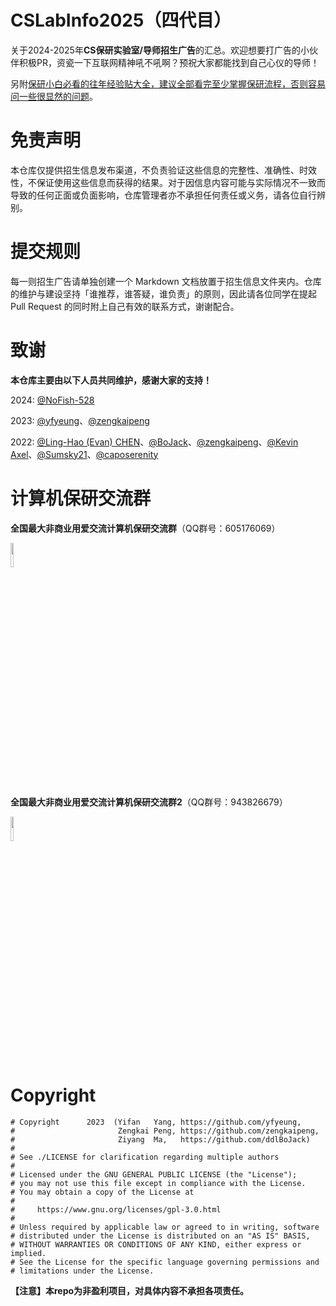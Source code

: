 # CSLabInfo2025（四代目）
关于2024-2025年**CS保研实验室/导师招生广告**的汇总。欢迎想要打广告的小伙伴积极PR，资瓷一下互联网精神吼不吼啊？预祝大家都能找到自己心仪的导师！

另附[保研小白必看的往年经验贴大全，建议全部看完至少掌握保研流程，否则容易问一些很显然的问题](https://github.com/CS-BAOYAN/CS-BAOYAN-2025)。

# 免责声明

本仓库仅提供招生信息发布渠道，不负责验证这些信息的完整性、准确性、时效性，不保证使用这些信息而获得的结果。对于因信息内容可能与实际情况不一致而导致的任何正面或负面影响，仓库管理者亦不承担任何责任或义务，请各位自行辨别。

# 提交规则

每一则招生广告请单独创建一个 Markdown 文档放置于招生信息文件夹内。仓库的维护与建设坚持「谁推荐，谁答疑，谁负责」的原则，因此请各位同学在提起 Pull Request 的同时附上自己有效的联系方式，谢谢配合。

# 致谢

**本仓库主要由以下人员共同维护，感谢大家的支持！**

2024: [@NoFish-528](https://github.com/NoFish-528)

2023: [@yfyeung](https://github.com/yfyeung)、[@zengkaipeng](https://github.com/zengkaipeng)

2022: [@Ling-Hao (Evan) CHEN](https://github.com/LinghaoChan)、[@BoJack](https://github.com/ddlBoJack)、[@zengkaipeng](https://github.com/zengkaipeng)、[@Kevin Axel](https://github.com/KveinAxel)、[@Sumsky21](https://github.com/Sumsky21)、[@caposerenity](https://github.com/caposerenity)

# 计算机保研交流群

**全国最大非商业用爱交流计算机保研交流群**（QQ群号：605176069）

<img src="https://github.com/CS-BAOYAN/CS-BAOYAN-2023/blob/main/1%E7%BE%A4%E4%BA%8C%E7%BB%B4%E7%A0%81.jpeg" width=10% />

**全国最大非商业用爱交流计算机保研交流群2**（QQ群号：943826679）

<img src="https://github.com/CS-BAOYAN/CS-BAOYAN-2023/blob/main/2%E7%BE%A4%E4%BA%8C%E7%BB%B4%E7%A0%81.jpeg" width=10% />


# Copyright
```
# Copyright      2023  (Yifan   Yang, https://github.com/yfyeung,
#                       Zengkai Peng, https://github.com/zengkaipeng,
#                       Ziyang  Ma,   https://github.com/ddlBoJack)
#
# See ./LICENSE for clarification regarding multiple authors
#
# Licensed under the GNU GENERAL PUBLIC LICENSE (the "License");
# you may not use this file except in compliance with the License.
# You may obtain a copy of the License at
#
#     https://www.gnu.org/licenses/gpl-3.0.html
#
# Unless required by applicable law or agreed to in writing, software
# distributed under the License is distributed on an "AS IS" BASIS,
# WITHOUT WARRANTIES OR CONDITIONS OF ANY KIND, either express or implied.
# See the License for the specific language governing permissions and
# limitations under the License.
```
**【注意】本repo为非盈利项目，对具体内容不承担各项责任。**
